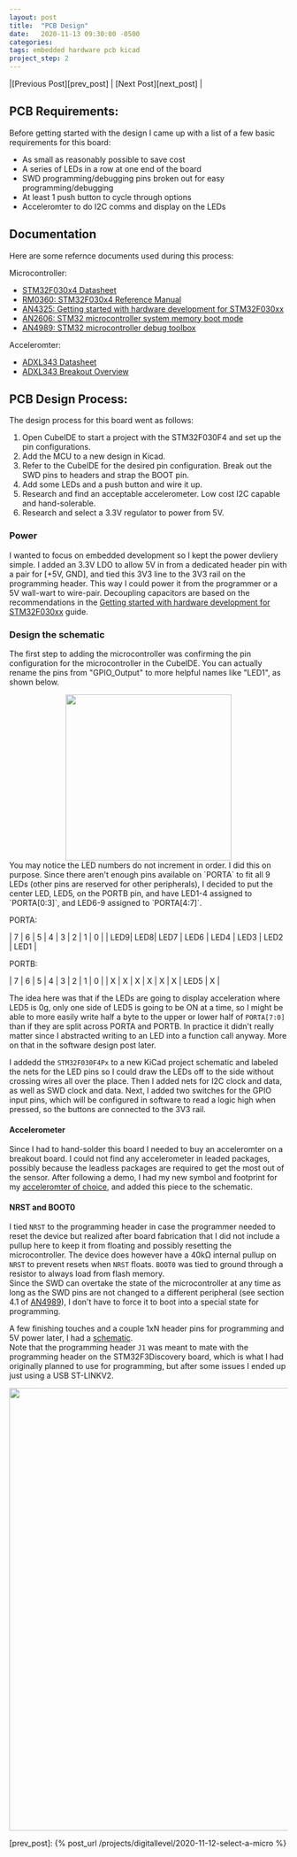 ```yaml
---
layout: post
title:  "PCB Design"
date:   2020-11-13 09:30:00 -0500
categories: 
tags: embedded hardware pcb kicad
project_step: 2
---
```


|[Previous Post][prev_post] | [Next Post][next_post] |

 <!--- START OF CONTENT --->

## PCB Requirements:
Before getting started with the design I came up with a list of a few basic requirements for this board:
- As small as reasonably possible to save cost
- A series of LEDs in a row at one end of the board
- SWD programming/debugging pins broken out for easy programming/debugging
- At least 1 push button to cycle through options
- Acceleromter to do I2C comms and display on the LEDs

## Documentation
Here are some refernce documents used during this process:   

Microcontroller:  
- [STM32F030x4 Datasheet][hw_datasheet]
- [RM0360: STM32F030x4 Reference Manual][hw_ref_man]
- [AN4325: Getting started with hardware development for STM32F030xx][hw_dev_doc]
- [AN2606: STM32 microcontroller system memory boot mode][hw_boot_opts]
- [AN4989: STM32 microcontroller debug toolbox][hw_debug_ref]  

Acceleromter:  
- [ADXL343 Datasheet][accel_ds]
- [ADXL343 Breakout Overview][accel_breakout_overview]

##  PCB Design Process:
The design process for this board went as follows:
1.  Open CubeIDE to start a project with the STM32F030F4 and set up the pin configurations.
1.  Add the MCU to a new design in Kicad.
1.  Refer to the CubeIDE for the desired pin configuration.  Break out the SWD pins to headers and strap the BOOT pin.
1.  Add some LEDs and a push button and wire it up.
1.  Research and find an acceptable accelerometer.  Low cost I2C capable and hand-solerable.
1.  Research and select a 3.3V regulator to power from 5V.

### Power
I wanted to focus on embedded development so I kept the power devliery simple.  I added an 3.3V LDO to allow 5V in from a dedicated header pin with a pair for [+5V, GND], and tied this 3V3 line to the 3V3 rail on the programming header.  This way I  could power it from the programmer or a 5V wall-wart to wire-pair. Decoupling capacitors are based on the recommendations in the [Getting started with hardware development for STM32F030xx][hw_dev_doc] guide.

### Design the schematic
The first step to adding the microcontroller was confirming the pin configuration for the microcontroller in the CubeIDE.  You can actually rename the pins from "GPIO_Output" to more helpful names like "LED1", as shown below.
<div align="center">
<img src="{{site.url}}/assets/images/CubeMX_NamedPinAssignments.png" height="300">
</div>
You may notice the LED numbers do not increment in order.  I did this on purpose.  Since there aren't enough pins available on `PORTA` to fit all 9 LEDs (other pins are reserved for other peripherals), I decided to put the center LED, LED5, on the PORTB pin, and have LED1-4 assigned to `PORTA[0:3]`, and LED6-9 assigned to `PORTA[4:7]`.  

PORTA:  

| 7 | 6 | 5 | 4 | 3 | 2 | 1 | 0 |
| LED9| LED8| LED7 | LED6 | LED4 | LED3 | LED2 | LED1 |

PORTB:

| 7 | 6 | 5 | 4 | 3 | 2 | 1 | 0 |
| X | X | X | X | X | X | LED5 | X |

The idea here was that if the LEDs are going to display acceleration where LED5 is 0g, only one side of LED5 is going to be ON at a time, so I might be able to more easily write half a byte to the upper or lower half of `PORTA[7:0]` than if they are split across PORTA and PORTB.  In practice it didn't really matter since I abstracted writing to an LED into a function call anyway.  More on that in the software design post later. 


I addedd the `STM32F030F4Px` to a new KiCad project schematic and labeled the nets for the LED pins so I could draw the LEDs off to the side without crossing wires all over the place.  Then I added nets for I2C clock and data, as well as SWD clock and data.  Next, I added two switches for the GPIO input pins, which will be configured in software to read a logic high when pressed, so the buttons are connected to the 3V3 rail. 
 
#### Accelerometer
Since I had to hand-solder this board I needed to buy an acceleromter on a breakout board. I could not find any accelerometer in leaded packages, possibly because the leadless packages are required to get the most out of the sensor.  After following a demo, I had my new symbol and footprint for my [acceleromter of choice][accel], and added this piece to the schematic.

#### NRST and BOOT0
I tied `NRST` to the programming header in case the programmer needed to reset the device but realized after board fabrication that I did not include a pullup here to keep it from floating and possibly resetting the microcontroller. The device does however have a 40k<span>&#8486;</span> <!--Ohm--> internal pullup on `NRST` to prevent resets when `NRST` floats.  `BOOT0` was tied to ground through a resistor to always load from flash memory.  
Since the SWD can overtake the state of the microcontroller at any time as long as the SWD pins are not changed to a different peripheral (see section 4.1 of [AN4989][hw_debug_ref]), I don't have to force it to boot into a special state for programming.  

A few finishing touches and a couple 1xN header pins for programming and 5V power later, I had a [schematic][schematic_pdf_github].  
Note that the programming header `J1` was meant to mate with the programming header on the STM32F3Discovery board, which is what I had originally planned to use for programming, but after some issues I ended up just using a USB ST-LINKV2. 

<div align="center">
<img src="{{site.url}}/assets/images/led_level_pcb.svg" width="800">
</div>


 <!--- END OF CONTENT --->

[prev_post]: {% post_url /projects/digitallevel/2020-11-12-select-a-micro %}

[hw_dev_doc]: https://www.st.com/content/ccc/resource/technical/document/application_note/91/66/2d/8c/f9/b5/47/55/DM00089834.pdf/files/DM00089834.pdf/jcr:content/translations/en.DM00089834.pdf
[hw_boot_opts]:https://www.st.com/content/ccc/resource/technical/document/application_note/b9/9b/16/3a/12/1e/40/0c/CD00167594.pdf/files/CD00167594.pdf/jcr:content/translations/en.CD00167594.pdf
[hw_ref_man]:https://www.st.com/resource/en/reference_manual/dm00091010-stm32f030x4x6x8xc-and-stm32f070x6xb-advanced-armbased-32bit-mcus-stmicroelectronics.pdf
[hw_datasheet]:https://www.st.com/resource/en/datasheet/stm32f030f4.pdf
[accel]:https://www.adafruit.com/product/4097
[hw_debug_ref]:https://www.st.com/resource/en/application_note/dm00354244-stm32-microcontroller-debug-toolbox-stmicroelectronics.pdf
[accel_ds]:https://www.analog.com/media/en/technical-documentation/data-sheets/ADXL343.pdf
[accel_breakout_overview]:https://learn.adafruit.com/adxl343-breakout-learning-guide?view=all
[schematic_pdf_github]:https://github.com/christopherdean11/DigitalLevel/blob/master/DigitalLevelSchematic.pdf